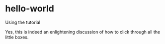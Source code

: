 # hello-world
Using the tutorial

Yes, this is indeed an enlightening discussion of how to click through all the little boxes.
